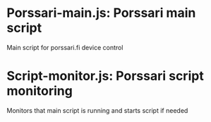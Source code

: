 Porssari-main.js: Porssari main script
===
Main script for porssari.fi device control


Script-monitor.js: Porssari script monitoring
===
Monitors that main script is running and starts script if needed
